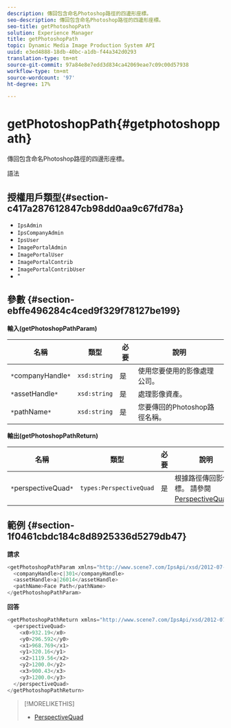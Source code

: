 ```yaml
---
description: 傳回包含命名Photoshop路徑的四邊形座標。
seo-description: 傳回包含命名Photoshop路徑的四邊形座標。
seo-title: getPhotoshopPath
solution: Experience Manager
title: getPhotoshopPath
topic: Dynamic Media Image Production System API
uuid: e3ed4888-18db-40bc-a1db-f44a342d0293
translation-type: tm+mt
source-git-commit: 97a84e8e7edd3d834ca42069eae7c09c00d57938
workflow-type: tm+mt
source-wordcount: '97'
ht-degree: 17%

---
```



# getPhotoshopPath{#getphotoshoppath}

傳回包含命名Photoshop路徑的四邊形座標。

語法

## 授權用戶類型{#section-c417a287612847cb98dd0aa9c67fd78a}

* `IpsAdmin`
* `IpsCompanyAdmin`
* `IpsUser`
* `ImagePortalAdmin`
* `ImagePortalUser`
* `ImagePortalContrib`
* `ImagePortalContribUser`
* &quot;

## 參數 {#section-ebffe496284c4ced9f329f78127be199}

**輸入(getPhotoshopPathParam)**

| 名稱 | 類型 | 必要 | 說明 |
|---|---|---|---|
| `*`companyHandle`*` | `xsd:string` | 是 | 使用您要使用的影像處理公司。 |
| `*`assetHandle`*` | `xsd:string` | 是 | 處理影像資產。 |
| `*`pathName`*` | `xsd:string` | 是 | 您要傳回的Photoshop路徑名稱。 |

**輸出(getPhotoshopPathReturn)**

| 名稱 | 類型 | 必要 | 說明 |
|---|---|---|---|
| `*`perspectiveQuad`*` | `types:PerspectiveQuad` | 是 | 根據路徑傳回影像座標。 請參閱[PerspectiveQuad](../../../types/c-data-types/r-perspective-quad.md#reference-3c1f780f9c264e5b870b1ade24566204)。 |

## 範例 {#section-1f0461cbdc184c8d8925336d5279db47}

**請求**

```java
<getPhotoshopPathParam xmlns="http://www.scene7.com/IpsApi/xsd/2012-07-31">
  <companyHandle>c|301</companyHandle>
  <assetHandle>a|26014</assetHandle>
  <pathName>Face Path</pathName>
</getPhotoshopPathParam>
```

**回答**

```java
<getPhotoshopPathReturn xmlns="http://www.scene7.com/IpsApi/xsd/2012-07-31">
  <perspectiveQuad>
    <x0>932.19</x0>
    <y0>296.592</y0>
    <x1>968.769</x1>
    <y1>320.16</y1>
    <x2>1119.56</x2>
    <y2>1200.0</y2>
    <x3>900.43</x3>
    <y3>1200.0</y3>
  </perspectiveQuad>
</getPhotoshopPathReturn>
```

>[!MORELIKETHIS]
>
>* [PerspectiveQuad](../../../types/c-data-types/r-perspective-quad.md#reference-3c1f780f9c264e5b870b1ade24566204)

